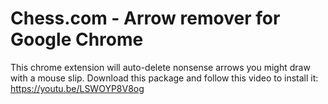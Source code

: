 # Chess.com - Arrow remover for Google Chrome
This chrome extension will auto-delete nonsense arrows you might draw with a mouse slip. Download this package and follow this video to install it:
https://youtu.be/LSWOYP8V8og
